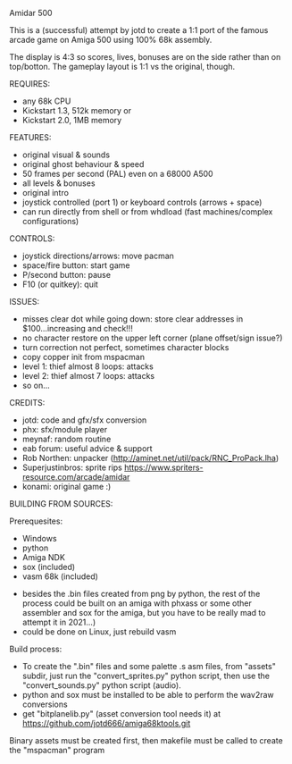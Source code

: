 Amidar 500

This is a (successful) attempt by jotd to create a 1:1 port of the famous arcade game on Amiga 500 using 100% 68k assembly.

The display is 4:3 so scores, lives, bonuses are on the side rather than on top/botton. The gameplay layout is 1:1 vs
the original, though.

REQUIRES:

- any 68k CPU
- Kickstart 1.3, 512k memory or
- Kickstart 2.0, 1MB memory

FEATURES:

- original visual & sounds
- original ghost behaviour & speed
- 50 frames per second (PAL) even on a 68000 A500
- all levels & bonuses
- original intro
- joystick controlled (port 1) or keyboard controls (arrows + space)
- can run directly from shell or from whdload (fast machines/complex configurations)

CONTROLS:

- joystick directions/arrows: move pacman
- space/fire button: start game
- P/second button: pause
- F10 (or quitkey): quit

ISSUES:

- misses clear dot while going down: store clear addresses in $100...increasing and check!!!
- no character restore on the upper left corner (plane offset/sign issue?)
- turn correction not perfect, sometimes character blocks
- copy copper init from mspacman
- level 1: thief almost 8 loops: attacks
- level 2: thief almost 7 loops: attacks
- so on...

CREDITS:

- jotd: code and gfx/sfx conversion
- phx: sfx/module player
- meynaf: random routine
- eab forum: useful advice & support
- Rob Northen: unpacker (http://aminet.net/util/pack/RNC_ProPack.lha)
- Superjustinbros: sprite rips https://www.spriters-resource.com/arcade/amidar
- konami: original game :)

BUILDING FROM SOURCES:

Prerequesites:

- Windows
- python
- Amiga NDK
- sox (included)
- vasm 68k (included)

* besides the .bin files created from png by python, the rest of the process could be built on an amiga with phxass
 or some other assembler and sox for the amiga, but you have to be really mad to attempt it in 2021...)
* could be done on Linux, just rebuild vasm

Build process:

- To create the ".bin" files and some palette .s asm files, from "assets" subdir, 
  just run the "convert_sprites.py" python script, then use the "convert_sounds.py"
  python script (audio).
- python and sox must be installed to be able to perform the wav2raw conversions
- get "bitplanelib.py" (asset conversion tool needs it) at https://github.com/jotd666/amiga68ktools.git

Binary assets must be created first, then makefile must be called to create the "mspacman" program


